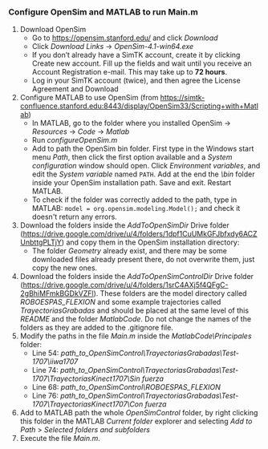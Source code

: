 ﻿### Configure OpenSim and MATLAB to run Main.m
1. Download OpenSim
    - Go to https://opensim.stanford.edu/ and click *Download*
    - Click *Download Links* -> *OpenSim-4.1-win64.exe*
    - If you don’t already have a SimTK account, create it by clicking Create new account. Fill up the fields and wait until you receive an Account Registration e-mail. This may take up to **72 hours**.
    -	Log in your SimTK account (twice), and then agree the License Agreement and Download
2. Configure MATLAB to use OpenSim (from https://simtk-confluence.stanford.edu:8443/display/OpenSim33/Scripting+with+Matlab)
    -	In MATLAB, go to the folder where you installed OpenSim -> *Resources* -> *Code* -> *Matlab*
    -	Run *configureOpenSim.m* 
    - Add to path the OpenSim bin folder. First type in the Windows start menu *Path*, then click the first option available and a *System configuration* window should open. Click *Environment variables*, and edit the *System variable* named ```PATH```. Add at the end the *\bin* folder inside your OpenSim installation path. Save and exit.  Restart MATLAB.
    - To check if the folder was correctly added to the path, type in MATLAB: ```model = org.opensim.modeling.Model();``` and check it doesn't return any errors.
3. Download the folders inside the *AddToOpenSimDir* Drive folder (https://drive.google.com/drive/u/4/folders/1dpf1CuUMkGFJbfxdy6ACZUnbttgPLTjY) and copy them in the OpenSim installation directory: 
   - The folder *Geometry* already exist, and there may be some downloaded files already present there, do not overwrite them, just copy the new ones.
4. Download the folders inside the *AddToOpenSimControlDir* Drive folder (https://drive.google.com/drive/u/4/folders/1srC4AXj5f4QFgC-2gBhiMFmkBGDkVZFl). These folders are the model directory called *ROBOESPAS_FLEXION* and some example trajectories called *TrayectoriasGrabadas* and should be placed at the same level of this *README* and the folder *MatlabCode*. Do not change the names of the folders as they are added to the .gitignore file.
5. Modify the paths in the file *Main.m* inside the *MatlabCode\Principales* folder: 
   - Line 54: *path_to_OpenSimControl\TrayectoriasGrabadas\Test-1707\iiwa1707*
   - Line 74: *path_to_OpenSimControl\TrayectoriasGrabadas\Test-1707\TrayectoriasKinect1707\Sin fuerza*
   - Line 68: *path_to_OpenSimControl\ROBOESPAS_FLEXION*
   - Line 76: *path_to_OpenSimControl\TrayectoriasGrabadas\Test-1707\TrayectoriasKinect1707\Con fuerza*
6. Add to MATLAB path the whole *OpenSimControl* folder, by right clicking this folder in the MATLAB *Current folder* explorer and selecting *Add to Path* > *Selected folders and subfolders*
7. Execute the file *Main.m*.
